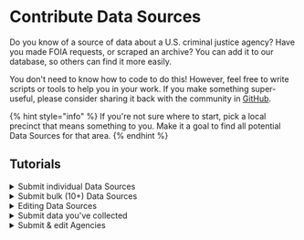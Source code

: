 # Contribute Data Sources

Do you know of a source of data about a U.S. criminal justice agency? Have you made FOIA requests, or scraped an archive? You can add it to our database, so others can find it more easily.

You don't need to know how to code to do this! However, feel free to write scripts or tools to help you in your work. If you make something super-useful, please consider sharing it back with the community in [GitHub](https://github.com/Police-Data-Accessibility-Project/).

{% hint style="info" %}
If you're not sure where to start, pick a local precinct that means something to you. Make it a goal to find all potential Data Sources for that area.
{% endhint %}

## Tutorials

<details>

<summary>Submit individual Data Sources</summary>

[Here's a video tutorial](https://www.youtube.com/watch?v=OnDNClCK4Hk), if that's your thing.

This process should take 1–5 minutes per source, depending on the source and how quick you are with a keyboard.

1. Open the [Submit Data Sources form](https://airtable.com/shrJafakrcmTxHU2i).
2. [Pick an agency](https://airtable.com/shr43ihbyM8DDkKx4/tblpnd3ei5SlibcCX) to focus on; it may be the one in your hometown, or the school police from your university.
3. Check to see whether there are already Data Sources for the agency you're working on by using filters in the [Data Sources table](https://airtable.com/shrUAtA8qYasEaepI/tblx8XaKnFTphWNQM). It's early—chances are, we haven't made it to your agency yet!
4. Find Data Sources to submit. These are commonly found on police, court, or corrections agency websites. You can find examples in the [Data Sources table](https://airtable.com/shrUAtA8qYasEaepI).
5. Fill in as much info as you can, and submit. Only the fields marked with a \* are required, but more information helps people find the source.
6. Find as many Data Sources as you can from your chosen agency, and repeat!

To protect us all from spam and rudeness, only approved submissions are published. Our team reviews these at least weekly.

</details>

<details>

<summary>Submit bulk (10+) Data Sources</summary>

If you already have several of Data Sources in a spreadsheet—maybe from a previous project, or because you collected them in bulk—you can submit them to us in any format.

1. Check to see whether there are already Data Sources for the agency you're working on.
2. Optionally, head to the existing [Data Sources table](https://airtable.com/shrbnadIQyefJhI1D) and download a CSV to get the most recent format. This will help us import and approve your Data Sources more quickly.
3. Submit your spreadsheet to the "[Submit bulk Data Sources or Agencies](https://airtable.com/shrbnadIQyefJhI1D)" form.

</details>

<details>

<summary>Editing Data Sources</summary>

If you discover an inaccuracy, you can reach out in Discord or use the Bulk Upload Form to correct the record.

1. Head to the [Data Sources table](https://airtable.com/shrUAtA8qYasEaepI).
2. Use the triple-dot button in the menu bar to `Download CSV`.
3. Open the CSV in the tool of your choice—Excel, Google Sheets, or a dedicated CSV editor.
4. Remove all the rows but the ones you want to change.
5. Save the CSV and upload it to the [Bulk form](https://airtable.com/shrbnadIQyefJhI1D).

We'll import the CSV and make sure the changes are reflected appropriately.

</details>

<details>

<summary>Submit data you've collected</summary>

If you've FOIA requested, scraped, or otherwise collected criminal justice data, you can add yourself to our Data Sources table!

In the event that someone wants to use data you've provided, you can give instructions for how you should be contacted. PDAP can also serve as a go-between to protect your identity.

[Just submit this form](https://airtable.com/shr6StxK9zgVzgGCy)!

</details>

<details>

<summary>Submit &#x26; edit Agencies</summary>

## Submit an Agency

If you know of a police agency but can't find it in our [Agencies table](https://airtable.com/shr43ihbyM8DDkKx4/tblpnd3ei5SlibcCX), you can submit it using the ["Submit an Agency" form](https://airtable.com/shrzxLdSsYmBvIWMH).

## Editing Agencies

To make bulk changes, you can use the "[Submit bulk Agencies or Data Sources](https://airtable.com/shrbnadIQyefJhI1D)" form. We'll merge your changes using the `airtable_uid` property.

</details>
